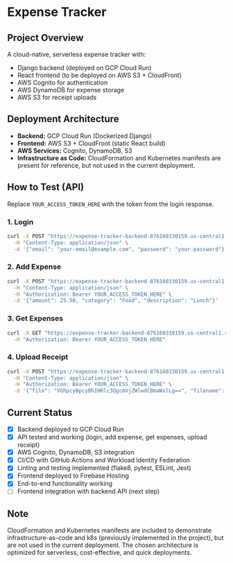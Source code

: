 # Expense Tracker

## Project Overview

A cloud-native, serverless expense tracker with:

- Django backend (deployed on GCP Cloud Run)
- React frontend (to be deployed on AWS S3 + CloudFront)
- AWS Cognito for authentication
- AWS DynamoDB for expense storage
- AWS S3 for receipt uploads

## Deployment Architecture

- **Backend:** GCP Cloud Run (Dockerized Django)
- **Frontend:** AWS S3 + CloudFront (static React build)
- **AWS Services:** Cognito, DynamoDB, S3
- **Infrastructure as Code:** CloudFormation and Kubernetes manifests are present for reference, but not used in the current deployment.

## How to Test (API)

Replace `YOUR_ACCESS_TOKEN_HERE` with the token from the login response.

### 1. Login

```bash
curl -X POST "https://expense-tracker-backend-876160330159.us-central1.run.app/api/login/" \
  -H "Content-Type: application/json" \
  -d '{"email": "your-email@example.com", "password": "your-password"}'
```

### 2. Add Expense

```bash
curl -X POST "https://expense-tracker-backend-876160330159.us-central1.run.app/api/expenses/" \
  -H "Content-Type: application/json" \
  -H "Authorization: Bearer YOUR_ACCESS_TOKEN_HERE" \
  -d '{"amount": 25.50, "category": "Food", "description": "Lunch"}'
```

### 3. Get Expenses

```bash
curl -X GET "https://expense-tracker-backend-876160330159.us-central1.run.app/api/expenses/list/" \
  -H "Authorization: Bearer YOUR_ACCESS_TOKEN_HERE"
```

### 4. Upload Receipt

```bash
curl -X POST "https://expense-tracker-backend-876160330159.us-central1.run.app/api/receipts/upload/" \
  -H "Content-Type: application/json" \
  -H "Authorization: Bearer YOUR_ACCESS_TOKEN_HERE" \
  -d '{"file": "VGhpcyBpcyBhIHRlc3QgcmVjZWlwdCBmaWxlLg==", "filename": "test_receipt.txt"}'
```

## Current Status

- [x] Backend deployed to GCP Cloud Run
- [x] API tested and working (login, add expense, get expenses, upload receipt)
- [x] AWS Cognito, DynamoDB, S3 integration
- [x] CI/CD with GitHub Actions and Workload Identity Federation
- [x] Linting and testing implemented (flake8, pytest, ESLint, Jest)
- [x] Frontend deployed to Firebase Hosting
- [x] End-to-end functionality working
- [ ] Frontend integration with backend API (next step)

## Note

CloudFormation and Kubernetes manifests are included to demonstrate infrastructure-as-code and k8s (previously implemented in the project), but are not used in the current deployment. The chosen architecture is optimized for serverless, cost-effective, and quick deployments.
